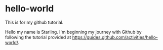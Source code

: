 # hello-world
This is for my github tutorial.

Hello my name is Starling. I'm beginning my journey with Github by following the tutorial provided at https://guides.github.com/activities/hello-world/.
